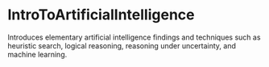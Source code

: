# IntroToArtificialIntelligence
Introduces elementary artificial intelligence findings and techniques such as heuristic search, logical reasoning, reasoning under uncertainty, and machine learning.
